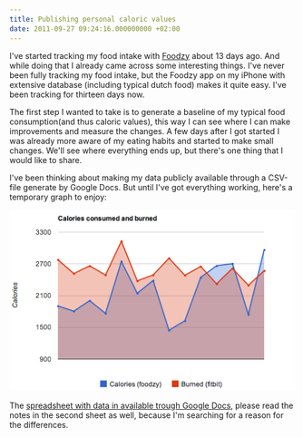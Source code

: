```yaml
---
title: Publishing personal caloric values
date: 2011-09-27 09:24:16.000000000 +02:00
---
```

I've started tracking my food intake with [Foodzy](http://www.foodzy.com) about 13 days ago. And while doing that I already came across some interesting things. I've never been fully tracking my food intake, but the Foodzy app on my iPhone with extensive database (including typical dutch food) makes it quite easy. I've been tracking for thirteen days now.

The first step I wanted to take is to generate a baseline of my typical food consumption(and thus caloric values), this way I can see where I can make improvements and measure the changes. A few days after I got started I was already more aware of my eating habits and started to make small changes. We'll see where everything ends up, but there's one thing that I would like to share.

I've been thinking about making my data publicly available through a CSV-file generate by Google Docs. But until I've got everything working, here's a temporary graph to enjoy:

![](/img/calories.jpg)

The [spreadsheet with data in available trough Google Docs](https://docs.google.com/spreadsheet/ccc?key=0AnB8kqWnEJuQdFVhb09PQWx0Nmt2bGdVMTB2RzVuTmc&hl=en_US), please read the notes in the second sheet as well, because I'm searching for a reason for the differences.